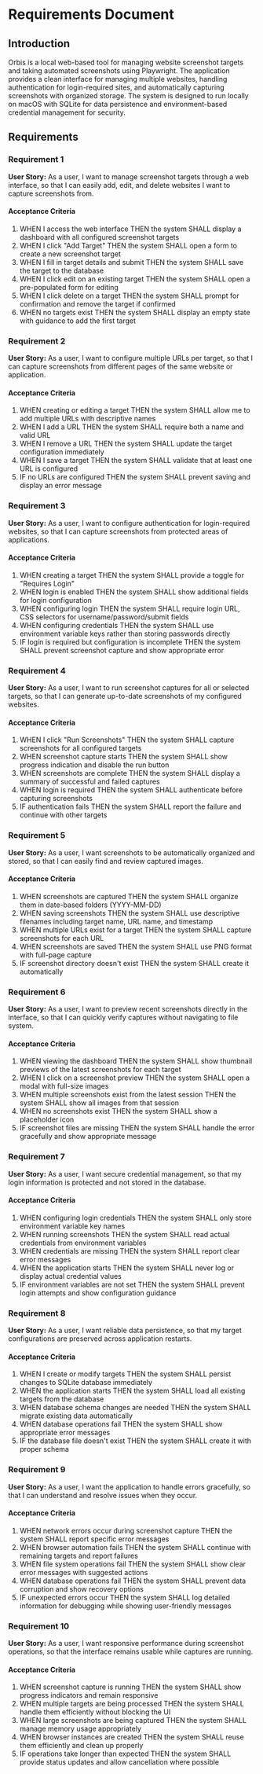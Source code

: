 # Requirements Document

## Introduction

Orbis is a local web-based tool for managing website screenshot targets and taking automated screenshots using Playwright. The application provides a clean interface for managing multiple websites, handling authentication for login-required sites, and automatically capturing screenshots with organized storage. The system is designed to run locally on macOS with SQLite for data persistence and environment-based credential management for security.

## Requirements

### Requirement 1

**User Story:** As a user, I want to manage screenshot targets through a web interface, so that I can easily add, edit, and delete websites I want to capture screenshots from.

#### Acceptance Criteria

1. WHEN I access the web interface THEN the system SHALL display a dashboard with all configured screenshot targets
2. WHEN I click "Add Target" THEN the system SHALL open a form to create a new screenshot target
3. WHEN I fill in target details and submit THEN the system SHALL save the target to the database
4. WHEN I click edit on an existing target THEN the system SHALL open a pre-populated form for editing
5. WHEN I click delete on a target THEN the system SHALL prompt for confirmation and remove the target if confirmed
6. WHEN no targets exist THEN the system SHALL display an empty state with guidance to add the first target

### Requirement 2

**User Story:** As a user, I want to configure multiple URLs per target, so that I can capture screenshots from different pages of the same website or application.

#### Acceptance Criteria

1. WHEN creating or editing a target THEN the system SHALL allow me to add multiple URLs with descriptive names
2. WHEN I add a URL THEN the system SHALL require both a name and valid URL
3. WHEN I remove a URL THEN the system SHALL update the target configuration immediately
4. WHEN I save a target THEN the system SHALL validate that at least one URL is configured
5. IF no URLs are configured THEN the system SHALL prevent saving and display an error message

### Requirement 3

**User Story:** As a user, I want to configure authentication for login-required websites, so that I can capture screenshots from protected areas of applications.

#### Acceptance Criteria

1. WHEN creating a target THEN the system SHALL provide a toggle for "Requires Login"
2. WHEN login is enabled THEN the system SHALL show additional fields for login configuration
3. WHEN configuring login THEN the system SHALL require login URL, CSS selectors for username/password/submit fields
4. WHEN configuring credentials THEN the system SHALL use environment variable keys rather than storing passwords directly
5. IF login is required but configuration is incomplete THEN the system SHALL prevent screenshot capture and show appropriate error

### Requirement 4

**User Story:** As a user, I want to run screenshot captures for all or selected targets, so that I can generate up-to-date screenshots of my configured websites.

#### Acceptance Criteria

1. WHEN I click "Run Screenshots" THEN the system SHALL capture screenshots for all configured targets
2. WHEN screenshot capture starts THEN the system SHALL show progress indication and disable the run button
3. WHEN screenshots are complete THEN the system SHALL display a summary of successful and failed captures
4. WHEN login is required THEN the system SHALL authenticate before capturing screenshots
5. IF authentication fails THEN the system SHALL report the failure and continue with other targets

### Requirement 5

**User Story:** As a user, I want screenshots to be automatically organized and stored, so that I can easily find and review captured images.

#### Acceptance Criteria

1. WHEN screenshots are captured THEN the system SHALL organize them in date-based folders (YYYY-MM-DD)
2. WHEN saving screenshots THEN the system SHALL use descriptive filenames including target name, URL name, and timestamp
3. WHEN multiple URLs exist for a target THEN the system SHALL capture screenshots for each URL
4. WHEN screenshots are saved THEN the system SHALL use PNG format with full-page capture
5. IF screenshot directory doesn't exist THEN the system SHALL create it automatically

### Requirement 6

**User Story:** As a user, I want to preview recent screenshots directly in the interface, so that I can quickly verify captures without navigating to file system.

#### Acceptance Criteria

1. WHEN viewing the dashboard THEN the system SHALL show thumbnail previews of the latest screenshots for each target
2. WHEN I click on a screenshot preview THEN the system SHALL open a modal with full-size images
3. WHEN multiple screenshots exist from the latest session THEN the system SHALL show all images from that session
4. WHEN no screenshots exist THEN the system SHALL show a placeholder icon
5. IF screenshot files are missing THEN the system SHALL handle the error gracefully and show appropriate message

### Requirement 7

**User Story:** As a user, I want secure credential management, so that my login information is protected and not stored in the database.

#### Acceptance Criteria

1. WHEN configuring login credentials THEN the system SHALL only store environment variable key names
2. WHEN running screenshots THEN the system SHALL read actual credentials from environment variables
3. WHEN credentials are missing THEN the system SHALL report clear error messages
4. WHEN the application starts THEN the system SHALL never log or display actual credential values
5. IF environment variables are not set THEN the system SHALL prevent login attempts and show configuration guidance

### Requirement 8

**User Story:** As a user, I want reliable data persistence, so that my target configurations are preserved across application restarts.

#### Acceptance Criteria

1. WHEN I create or modify targets THEN the system SHALL persist changes to SQLite database immediately
2. WHEN the application starts THEN the system SHALL load all existing targets from the database
3. WHEN database schema changes are needed THEN the system SHALL migrate existing data automatically
4. WHEN database operations fail THEN the system SHALL show appropriate error messages
5. IF the database file doesn't exist THEN the system SHALL create it with proper schema

### Requirement 9

**User Story:** As a user, I want the application to handle errors gracefully, so that I can understand and resolve issues when they occur.

#### Acceptance Criteria

1. WHEN network errors occur during screenshot capture THEN the system SHALL report specific error messages
2. WHEN browser automation fails THEN the system SHALL continue with remaining targets and report failures
3. WHEN file system operations fail THEN the system SHALL show clear error messages with suggested actions
4. WHEN database operations fail THEN the system SHALL prevent data corruption and show recovery options
5. IF unexpected errors occur THEN the system SHALL log detailed information for debugging while showing user-friendly messages

### Requirement 10

**User Story:** As a user, I want responsive performance during screenshot operations, so that the interface remains usable while captures are running.

#### Acceptance Criteria

1. WHEN screenshot capture is running THEN the system SHALL show progress indicators and remain responsive
2. WHEN multiple targets are being processed THEN the system SHALL handle them efficiently without blocking the UI
3. WHEN large screenshots are being captured THEN the system SHALL manage memory usage appropriately
4. WHEN browser instances are created THEN the system SHALL reuse them efficiently and clean up properly
5. IF operations take longer than expected THEN the system SHALL provide status updates and allow cancellation where possible